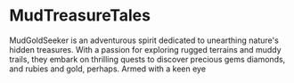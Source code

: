 # MudTreasureTales
MudGoldSeeker is an adventurous spirit dedicated to unearthing nature's hidden treasures. With a passion for exploring rugged terrains and muddy trails, they embark on thrilling quests to discover precious gems diamonds, and rubies and gold, perhaps. Armed with a keen eye 

